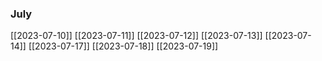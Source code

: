 
### July
[[2023-07-10]]
[[2023-07-11]]
[[2023-07-12]]
[[2023-07-13]]
[[2023-07-14]]
[[2023-07-17]]
[[2023-07-18]]
[[2023-07-19]]